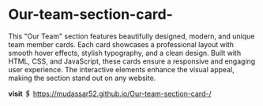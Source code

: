# Our-team-section-card-
This "Our Team" section features beautifully designed, modern, and unique team member cards. Each card showcases a professional layout with smooth hover effects, stylish typography, and a clean design. Built with HTML, CSS, and JavaScript, these cards ensure a responsive and engaging user experience. The interactive elements enhance the visual appeal, making the section stand out on any website.

**visit 🖇️** 
https://mudassar52.github.io/Our-team-section-card-/

